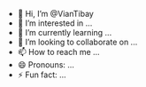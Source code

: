 - 👋 Hi, I’m @VianTibay
- 👀 I’m interested in ...
- 🌱 I’m currently learning ...
- 💞️ I’m looking to collaborate on ...
- 📫 How to reach me ...
- 😄 Pronouns: ...
- ⚡ Fun fact: ...

<!---
VianTibay/VianTibay is a ✨ special ✨ repository because its `README.md` (this file) appears on your GitHub profile.
You can click the Preview link to take a look at your changes.
--->
